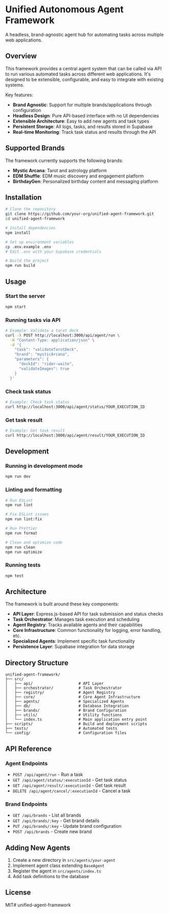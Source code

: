 # Unified Autonomous Agent Framework

A headless, brand-agnostic agent hub for automating tasks across multiple web applications.

## Overview

This framework provides a central agent system that can be called via API to run various automated tasks across different web applications. It's designed to be extensible, configurable, and easy to integrate with existing systems.

Key features:

- **Brand Agnostic**: Support for multiple brands/applications through configuration
- **Headless Design**: Pure API-based interface with no UI dependencies
- **Extensible Architecture**: Easy to add new agents and task types
- **Persistent Storage**: All logs, tasks, and results stored in Supabase
- **Real-time Monitoring**: Track task status and results through the API

## Supported Brands

The framework currently supports the following brands:

- **Mystic Arcana**: Tarot and astrology platform
- **EDM Shuffle**: EDM music discovery and engagement platform
- **BirthdayGen**: Personalized birthday content and messaging platform

## Installation

```bash
# Clone the repository
git clone https://github.com/your-org/unified-agent-framework.git
cd unified-agent-framework

# Install dependencies
npm install

# Set up environment variables
cp .env.example .env
# Edit .env with your Supabase credentials

# Build the project
npm run build
```

## Usage

### Start the server

```bash
npm start
```

### Running tasks via API

```bash
# Example: Validate a tarot deck
curl -X POST http://localhost:3000/api/agent/run \
  -H "Content-Type: application/json" \
  -d '{
    "task": "validateTarotDeck",
    "brand": "mysticArcana",
    "parameters": {
      "deckId": "rider-waite",
      "validateImages": true
    }
  }'
```

### Check task status

```bash
# Example: Check task status
curl http://localhost:3000/api/agent/status/YOUR_EXECUTION_ID
```

### Get task result

```bash
# Example: Get task result
curl http://localhost:3000/api/agent/result/YOUR_EXECUTION_ID
```

## Development

### Running in development mode

```bash
npm run dev
```

### Linting and formatting

```bash
# Run ESLint
npm run lint

# Fix ESLint issues
npm run lint:fix

# Run Prettier
npm run format

# Clean and optimize code
npm run clean
npm run optimize
```

### Running tests

```bash
npm test
```

## Architecture

The framework is built around these key components:

- **API Layer**: Express.js-based API for task submission and status checks
- **Task Orchestrator**: Manages task execution and scheduling
- **Agent Registry**: Tracks available agents and their capabilities
- **Core Infrastructure**: Common functionality for logging, error handling, etc.
- **Specialized Agents**: Implement specific task functionality
- **Persistence Layer**: Supabase integration for data storage

## Directory Structure

```
unified-agent-framework/
├── src/
│   ├── api/                    # API Layer
│   ├── orchestrator/           # Task Orchestrator
│   ├── registry/               # Agent Registry
│   ├── core/                   # Core Agent Infrastructure
│   ├── agents/                 # Specialized Agents
│   ├── db/                     # Database Integration
│   ├── brands/                 # Brand Configuration
│   ├── utils/                  # Utility functions
│   └── index.ts                # Main application entry point
├── scripts/                    # Build and deployment scripts
├── tests/                      # Automated tests
└── config/                     # Configuration files
```

## API Reference

### Agent Endpoints

- `POST /api/agent/run` - Run a task
- `GET /api/agent/status/:executionId` - Get task status
- `GET /api/agent/result/:executionId` - Get task result
- `DELETE /api/agent/cancel/:executionId` - Cancel a task

### Brand Endpoints

- `GET /api/brands` - List all brands
- `GET /api/brands/:key` - Get brand details
- `PUT /api/brands/:key` - Update brand configuration
- `POST /api/brands` - Create new brand

## Adding New Agents

1. Create a new directory in `src/agents/your-agent`
2. Implement agent class extending `BaseAgent`
3. Register the agent in `src/agents/index.ts`
4. Add task definitions to the database

## License

MIT# unified-agent-framework
